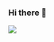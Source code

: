 ### Hi there 👋

<!--
**trongtuanit/trongtuanit** is a ✨ _special_ ✨ repository because its `README.md` (this file) appears on your GitHub profile.
<img src="https://picsum.photos/200" width="256"/>
Here are some ideas to get you started:

- 🔭 I’m currently working on ...
- 🌱 I’m currently learning ...
- 👯 I’m looking to collaborate on ...
- 🤔 I’m looking for help with ...
- 💬 Ask me about ...
- 📫 How to reach me: ...
- 😄 Pronouns: ...
- ⚡ Fun fact: ...
-->
<img src="https://picsum.photos/400"/>
